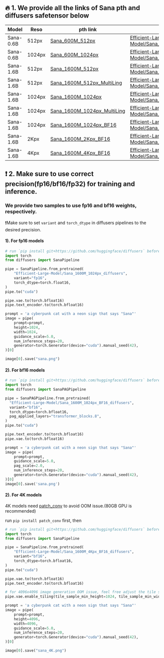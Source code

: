 ## 🔥 1. We provide all the links of Sana pth and diffusers safetensor below

| Model     | Reso   | pth link                                                                                                | diffusers                                                                                                                                         | Precision     | Description    |
|-----------|--------|---------------------------------------------------------------------------------------------------------|---------------------------------------------------------------------------------------------------------------------------------------------------|---------------|----------------|
| Sana-0.6B | 512px  | [Sana_600M_512px](https://huggingface.co/Efficient-Large-Model/Sana_600M_512px)                         | [Efficient-Large-Model/Sana_600M_512px_diffusers](https://huggingface.co/Efficient-Large-Model/Sana_600M_512px_diffusers)                         | fp16/fp32     | Multi-Language |
| Sana-0.6B | 1024px | [Sana_600M_1024px](https://huggingface.co/Efficient-Large-Model/Sana_600M_1024px)                       | [Efficient-Large-Model/Sana_600M_1024px_diffusers](https://huggingface.co/Efficient-Large-Model/Sana_600M_1024px_diffusers)                       | fp16/fp32     | Multi-Language |
| Sana-1.6B | 512px  | [Sana_1600M_512px](https://huggingface.co/Efficient-Large-Model/Sana_1600M_512px)                       | [Efficient-Large-Model/Sana_1600M_512px_diffusers](https://huggingface.co/Efficient-Large-Model/Sana_1600M_512px_diffusers)                       | fp16/fp32     | -              |
| Sana-1.6B | 512px  | [Sana_1600M_512px_MultiLing](https://huggingface.co/Efficient-Large-Model/Sana_1600M_512px_MultiLing)   | [Efficient-Large-Model/Sana_1600M_512px_MultiLing_diffusers](https://huggingface.co/Efficient-Large-Model/Sana_1600M_512px_MultiLing_diffusers)   | fp16/fp32     | Multi-Language |
| Sana-1.6B | 1024px | [Sana_1600M_1024px](https://huggingface.co/Efficient-Large-Model/Sana_1600M_1024px)                     | [Efficient-Large-Model/Sana_1600M_1024px_diffusers](https://huggingface.co/Efficient-Large-Model/Sana_1600M_1024px_diffusers)                     | fp16/fp32     | -              |
| Sana-1.6B | 1024px | [Sana_1600M_1024px_MultiLing](https://huggingface.co/Efficient-Large-Model/Sana_1600M_1024px_MultiLing) | [Efficient-Large-Model/Sana_1600M_1024px_MultiLing_diffusers](https://huggingface.co/Efficient-Large-Model/Sana_1600M_1024px_MultiLing_diffusers) | fp16/fp32     | Multi-Language |
| Sana-1.6B | 1024px | [Sana_1600M_1024px_BF16](https://huggingface.co/Efficient-Large-Model/Sana_1600M_1024px_BF16)           | [Efficient-Large-Model/Sana_1600M_1024px_BF16_diffusers](https://huggingface.co/Efficient-Large-Model/Sana_1600M_1024px_BF16_diffusers)           | **bf16**/fp32 | Multi-Language |
| Sana-1.6B | 2Kpx   | [Sana_1600M_2Kpx_BF16](https://huggingface.co/Efficient-Large-Model/Sana_1600M_2Kpx_BF16)               | [Efficient-Large-Model/Sana_1600M_2Kpx_BF16_diffusers](https://huggingface.co/Efficient-Large-Model/Sana_1600M_2Kpx_BF16_diffusers)               | **bf16**/fp32 | Multi-Language |
| Sana-1.6B | 4Kpx   | [Sana_1600M_4Kpx_BF16](https://huggingface.co/Efficient-Large-Model/Sana_1600M_4Kpx_BF16)               | [Efficient-Large-Model/Sana_1600M_4Kpx_BF16_diffusers](https://huggingface.co/Efficient-Large-Model/Sana_1600M_4Kpx_BF16_diffusers)               | **bf16**/fp32 | Multi-Language |

## ❗ 2. Make sure to use correct precision(fp16/bf16/fp32) for training and inference.

### We provide two samples to use fp16 and bf16 weights, respectively.

❗️Make sure to set `variant` and `torch_dtype` in diffusers pipelines to the desired precision.

#### 1). For fp16 models

```python
# run `pip install git+https://github.com/huggingface/diffusers` before use Sana in diffusers
import torch
from diffusers import SanaPipeline

pipe = SanaPipeline.from_pretrained(
    "Efficient-Large-Model/Sana_1600M_1024px_diffusers",
    variant="fp16",
    torch_dtype=torch.float16,
)
pipe.to("cuda")

pipe.vae.to(torch.bfloat16)
pipe.text_encoder.to(torch.bfloat16)

prompt = 'a cyberpunk cat with a neon sign that says "Sana"'
image = pipe(
    prompt=prompt,
    height=1024,
    width=1024,
    guidance_scale=5.0,
    num_inference_steps=20,
    generator=torch.Generator(device="cuda").manual_seed(42),
)[0]

image[0].save("sana.png")
```

#### 2). For bf16 models

```python
# run `pip install git+https://github.com/huggingface/diffusers` before use Sana in diffusers
import torch
from diffusers import SanaPAGPipeline

pipe = SanaPAGPipeline.from_pretrained(
  "Efficient-Large-Model/Sana_1600M_1024px_BF16_diffusers",
  variant="bf16",
  torch_dtype=torch.bfloat16,
  pag_applied_layers="transformer_blocks.8",
)
pipe.to("cuda")

pipe.text_encoder.to(torch.bfloat16)
pipe.vae.to(torch.bfloat16)

prompt = 'a cyberpunk cat with a neon sign that says "Sana"'
image = pipe(
    prompt=prompt,
    guidance_scale=5.0,
    pag_scale=2.0,
    num_inference_steps=20,
    generator=torch.Generator(device="cuda").manual_seed(42),
)[0]
image[0].save('sana.png')
```

#### 2). For 4K models

4K models need [patch_conv](https://github.com/mit-han-lab/patch_conv) to avoid OOM issue.(80GB GPU is recommended)

run `pip install patch_conv` first, then

```python
# run `pip install git+https://github.com/huggingface/diffusers` before use Sana in diffusers
import torch
from diffusers import SanaPipeline

pipe = SanaPipeline.from_pretrained(
    "Efficient-Large-Model/Sana_1600M_4Kpx_BF16_diffusers",
    variant="bf16",
    torch_dtype=torch.bfloat16,
)
pipe.to("cuda")

pipe.vae.to(torch.bfloat16)
pipe.text_encoder.to(torch.bfloat16)

# for 4096x4096 image generation OOM issue, feel free adjust the tile size
pipe.vae.enable_tiling(tile_sample_min_height=1024, tile_sample_min_width=1024)

prompt = 'a cyberpunk cat with a neon sign that says "Sana"'
image = pipe(
    prompt=prompt,
    height=4096,
    width=4096,
    guidance_scale=5.0,
    num_inference_steps=20,
    generator=torch.Generator(device="cuda").manual_seed(42),
)[0]

image[0].save("sana_4K.png")
```
